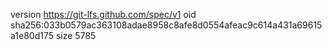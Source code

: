 version https://git-lfs.github.com/spec/v1
oid sha256:033b0579ac363108adae8958c8afe8d0554afeac9c614a431a69615a1e80d175
size 5785
